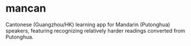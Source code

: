 # mancan
Cantonese (Guangzhou/HK) learning app for Mandarin (Putonghua) speakers, featuring recognizing relatively harder readings converted from Putonghua.

